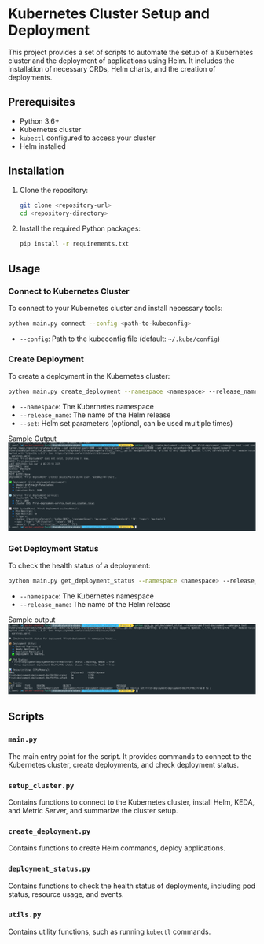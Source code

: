 # Kubernetes Cluster Setup and Deployment

This project provides a set of scripts to automate the setup of a Kubernetes cluster and the deployment of applications using Helm. It includes the installation of necessary CRDs, Helm charts, and the creation of deployments.

## Prerequisites

- Python 3.6+
- Kubernetes cluster
- `kubectl` configured to access your cluster
- Helm installed

## Installation

1. Clone the repository:

    ```sh
    git clone <repository-url>
    cd <repository-directory>
    ```

2. Install the required Python packages:

    ```sh
    pip install -r requirements.txt
    ```

## Usage

### Connect to Kubernetes Cluster

To connect to your Kubernetes cluster and install necessary tools:

```sh
python main.py connect --config <path-to-kubeconfig>
```

- `--config`: Path to the kubeconfig file (default: `~/.kube/config`)

### Create Deployment

To create a deployment in the Kubernetes cluster:

```sh
python main.py create_deployment --namespace <namespace> --release_name <release-name> --set <key=value>
```

- `--namespace`: The Kubernetes namespace
- `--release_name`: The name of the Helm release
- `--set`: Helm set parameters (optional, can be used multiple times)

Sample Output
![img.png](img.png)

### Get Deployment Status

To check the health status of a deployment:

```sh
python main.py get_deployment_status --namespace <namespace> --release_name <release-name>
```

- `--namespace`: The Kubernetes namespace
- `--release_name`: The name of the Helm release

Sample output
![img_1.png](img_1.png)

## Scripts

### `main.py`

The main entry point for the script. It provides commands to connect to the Kubernetes cluster, create deployments, and check deployment status.

### `setup_cluster.py`

Contains functions to connect to the Kubernetes cluster, install Helm, KEDA, and Metric Server, and summarize the cluster setup.

### `create_deployment.py`

Contains functions to create Helm commands, deploy applications.

### `deployment_status.py`

Contains functions to check the health status of deployments, including pod status, resource usage, and events.

### `utils.py`

Contains utility functions, such as running `kubectl` commands.

